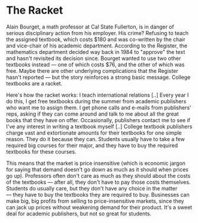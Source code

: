 # The Racket

Alain Bourget, a math professor at Cal State Fullerton, is in danger
of serious disciplinary action from his employer. His crime? Refusing
to teach the assigned textbook, which costs $180 and was co-written by
the chair and vice-chair of his academic department. According to the
Register, the mathematics department decided way back in 1984 to
"approve" the text and hasn't revisited its decision since. Bourget
wanted to use two other textbooks instead — one of which costs $76,
and the other of which was free. Maybe there are other underlying
complications that the Register hasn't reported — but the story
reinforces a strong basic message. College textbooks are a racket.

Here's how the racket works: I teach international relations [..]
Every year I do this, I get free textbooks during the summer from
academic publishers who want me to assign them. I get phone calls and
e-mails from publishers' reps, asking if they can come around and talk
to me about all the great books that they have on offer. Occasionally,
publishers contact me to see if I've any interest in writing a
textbook myself [..] College textbook publishers charge vast and
extortionate amounts for their textbooks for one simple reason. They
do it because they can. Students usually have to take a few required
big courses for their major, and they have to buy the required
textbooks for these courses.

This means that the market is price insensitive (which is economic
jargon for saying that demand doesn't go down as much as it should
when prices go up). Professors often don't care as much as they should
about the costs of the textbooks — after all, they don't have to pay
those costs themselves. Students do usually care, but they don't have
any choice in the matter — they have to buy the textbooks they are
required to buy. Businesses can make big, big profits from selling to
price-insensitive markets, since they can jack up prices without
weakening demand for their product. It's a sweet deal for academic
publishers, but not so great for students.





